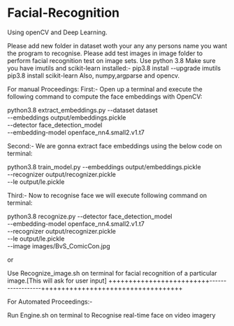 # Facial-Recognition
Using openCV and Deep Learning.

Please add new folder in dataset woth your any any persons name you want the program to recognise.
Please add test images in image folder to perform facial recognition test on image sets.
Use python 3.8
Make sure you have imutils and scikit-learn installed:- 
pip3.8 install --upgrade imutils
pip3.8 install scikit-learn
Also, numpy,argparse and opencv.

For manual Proceedings:
First:-
Open up a terminal and execute the following command to compute the face embeddings with OpenCV:

python3.8 extract_embeddings.py --dataset dataset \
	--embeddings output/embeddings.pickle \
	--detector face_detection_model \
	--embedding-model openface_nn4.small2.v1.t7
  
Second:-
We are gonna extract face embeddings using the below code on terminal:

python3.8 train_model.py --embeddings output/embeddings.pickle \
	--recognizer output/recognizer.pickle \
	--le output/le.pickle
  

Third:-
Now to recognise face we will execute following command on terminal:

python3.8 recognize.py --detector face_detection_model \
	--embedding-model openface_nn4.small2.v1.t7 \
	--recognizer output/recognizer.pickle \
	--le output/le.pickle \
	--image images/BvS_ComicCon.jpg
 
 or 
 
 Use Recognize_image.sh on terminal for facial recognition of a particular image.[This will ask for user input]
+++++++++++++++++++++++++------------------+++++++++++++++++++++++++++++++++++

For Automated Proceedings:-

Run Engine.sh on terminal to Recognise real-time face on video imagery



